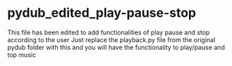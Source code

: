 # pydub_edited_play-pause-stop

This file has been edited to add functionalities of play pause and stop according to the user 
Just replace the playback.py file from the original pydub folder with this and you will have the 
functionality to play/pause and top music 
